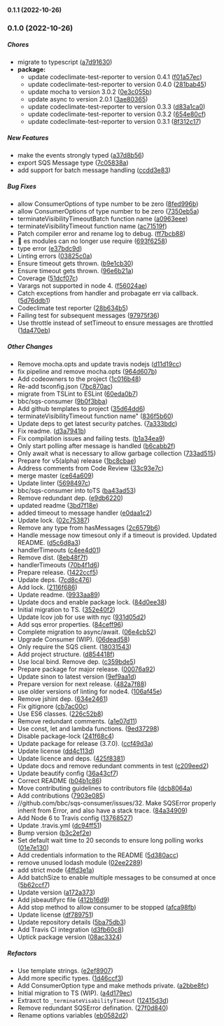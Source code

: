 #### 0.1.1 (2022-10-26)

### 0.1.0 (2022-10-26)

##### Chores

*  migrate to typescript ([a7d91630](https://github.com/lob/sqs-consumer/commit/a7d91630bb839c77a22a2291989cc4d77c8e3dfd))
* **package:**
  *  update codeclimate-test-reporter to version 0.4.1 ([f01a57ec](https://github.com/lob/sqs-consumer/commit/f01a57ec2b3df695837e8ba93f1bfa4881c9234b))
  *  update codeclimate-test-reporter to version 0.4.0 ([281bab45](https://github.com/lob/sqs-consumer/commit/281bab458b64a24b10b16ab07fbbd80fc9db136d))
  *  update mocha to version 3.0.2 ([0e3c055b](https://github.com/lob/sqs-consumer/commit/0e3c055b61e854f4453c1f31d546f07d9e93c68e))
  *  update async to version 2.0.1 ([3ae80365](https://github.com/lob/sqs-consumer/commit/3ae803659b63fb22b407b898cd8e860aa4797db0))
  *  update codeclimate-test-reporter to version 0.3.3 ([d83a1ca0](https://github.com/lob/sqs-consumer/commit/d83a1ca089414102965349e49dceae471e3fab31))
  *  update codeclimate-test-reporter to version 0.3.2 ([654e80cf](https://github.com/lob/sqs-consumer/commit/654e80cfca2cd84a4ab757d8571409dfa929ee4e))
  *  update codeclimate-test-reporter to version 0.3.1 ([8f312c17](https://github.com/lob/sqs-consumer/commit/8f312c174ba25351364f3cbf864a9fe34ebbc357))

##### New Features

*  make the events strongly typed ([a37d8b56](https://github.com/lob/sqs-consumer/commit/a37d8b56939af5d6d9e51d5ad2805d2cbbad25ba))
*  export SQS Message type ([7c05838a](https://github.com/lob/sqs-consumer/commit/7c05838af8b26079df8496208465563d2f50c29d))
*  add support for batch message handling ([ccdd3e83](https://github.com/lob/sqs-consumer/commit/ccdd3e839bb5eb37229b29f9774e52e9ef8f5a8f))

##### Bug Fixes

*  allow ConsumerOptions of type number to be zero ([8fed996b](https://github.com/lob/sqs-consumer/commit/8fed996bf037d56d081811732b85c75c344aed9c))
*  allow ConsumerOptions of type number to be zero ([7350eb5a](https://github.com/lob/sqs-consumer/commit/7350eb5a7f6a7983a8fea0039a16646dcae0e519))
*  terminateVisibilityTimeoutBatch function name ([a0963eee](https://github.com/lob/sqs-consumer/commit/a0963eeeb2d930d77c10f5fd3b6aa427ed30f936))
*  terminateVisibilityTimeout function name ([ac71519f](https://github.com/lob/sqs-consumer/commit/ac71519f4d54618fa2088bf5eba0f276a859ccad))
*  Patch compiler error and rename log to debug. ([ff7bcb88](https://github.com/lob/sqs-consumer/commit/ff7bcb88077465500508bcfbd9947b25dca2a90e))
*  🐛 es modules can no longer use require ([693f6258](https://github.com/lob/sqs-consumer/commit/693f6258d8edb0c810dba4f05d4a1d1a4e247ced))
*  type error ([e37bdc9d](https://github.com/lob/sqs-consumer/commit/e37bdc9d82a8bef0939db41e2345ce0e04bcbf03))
*  Linting errors ([03825c0a](https://github.com/lob/sqs-consumer/commit/03825c0a2d9d73fc68edf620f2abc6b72a1048e8))
*  Ensure timeout gets thrown. ([b9e1cb30](https://github.com/lob/sqs-consumer/commit/b9e1cb3099816a05168202b72bd9cca61831c4f7))
*  Ensure timeout gets thrown. ([96e6b21a](https://github.com/lob/sqs-consumer/commit/96e6b21ab8e317f835b9ddb789d484f680290f3f))
*  Coverage ([51dcf07c](https://github.com/lob/sqs-consumer/commit/51dcf07c2c97fefa6b487f46903bf38420ca1c74))
*  Varargs not supported in node 4. ([f56024ae](https://github.com/lob/sqs-consumer/commit/f56024aefcbb2f14d0fad2e8450b7d0afcd12cd3))
*  Catch exceptions from handler and probagate err via callback. ([5d76ddb1](https://github.com/lob/sqs-consumer/commit/5d76ddb1165e39653a2e8de9f4ef0891a10b754a))
*  Codeclimate test reporter ([28b634b5](https://github.com/lob/sqs-consumer/commit/28b634b5b7498c9322bd8a773fe5b0aaf1645441))
*  Failing test for subsequent messages ([97975f36](https://github.com/lob/sqs-consumer/commit/97975f3664c31298e877c3ed2a83c806206e7859))
*  Use throttle instead of setTimeout to ensure messages are throttled ([1da470eb](https://github.com/lob/sqs-consumer/commit/1da470eb72e432bbf3646975ea08ab657cb8b445))

##### Other Changes

*  Remove mocha.opts and update travis nodejs ([d11d19cc](https://github.com/lob/sqs-consumer/commit/d11d19cc8ef8333a19f0badca31ea77e7f3890bc))
*  fix pipeline and remove mocha.opts ([964d607b](https://github.com/lob/sqs-consumer/commit/964d607bc99503f0eac67f5bea741b7152cb05a6))
*  Add codeowners to the project ([1c016b48](https://github.com/lob/sqs-consumer/commit/1c016b487ea11d111554fea490d9e6a63d0cea31))
*  Re-add tsconfig.json ([7bc870ac](https://github.com/lob/sqs-consumer/commit/7bc870ac16ae27f2ce90a8ad66d7151c36f86afd))
*  migrate from TSLint to ESLint ([60eda0b7](https://github.com/lob/sqs-consumer/commit/60eda0b794eb078be0e77cb680b5633fe8b32893))
* bbc/sqs-consumer ([9b0f3bba](https://github.com/lob/sqs-consumer/commit/9b0f3bbac19484562b256072d69079d6c132af16))
*  Add github templates to project ([35d64dd6](https://github.com/lob/sqs-consumer/commit/35d64dd62cc5d7f4d5772e977119732d9de67725))
*  terminateVisibilityTimeout function name" ([836f5b60](https://github.com/lob/sqs-consumer/commit/836f5b6011b1a49d66850a37f28f758e6d432b38))
*  Update deps to get latest security patches. ([7a333bdc](https://github.com/lob/sqs-consumer/commit/7a333bdc07f336c285af5daa5a7813bbf557c327))
*  Fix readme. ([d3a7941b](https://github.com/lob/sqs-consumer/commit/d3a7941bdf690a38669004eb4ae1bf9a9111dae3))
*  Fix compilation issues and failing tests. ([b1a34ea9](https://github.com/lob/sqs-consumer/commit/b1a34ea931c8e00202571502d4e91c8efab5d70e))
*  Only start polling after message is handled ([b6cabb2f](https://github.com/lob/sqs-consumer/commit/b6cabb2f8bda13efef08aa9513be049788e64c41))
*  Only await what is necessary to allow garbage collection ([733ad515](https://github.com/lob/sqs-consumer/commit/733ad5158a7ca4231abfa9dae44140b264393535))
*  Prepare for v5(alpha) release ([1bc8cbae](https://github.com/lob/sqs-consumer/commit/1bc8cbaec96a69b44516bc6906ed2f925a3d5a4f))
*  Address comments from Code Review ([33c93e7c](https://github.com/lob/sqs-consumer/commit/33c93e7c6f10aa6b7f4e5ac11d3852aa14b176dc))
*  merge master ([ce64a609](https://github.com/lob/sqs-consumer/commit/ce64a6090205fb0a16f707889d316492ba8bb070))
*  Update linter ([5698497c](https://github.com/lob/sqs-consumer/commit/5698497c0eff72c345ce004c53a6130d8f7a2e71))
* bbc/sqs-consumer into toTS ([ba43ad53](https://github.com/lob/sqs-consumer/commit/ba43ad53c08399ba0aacc1b1c1500298594db4bd))
*  Remove redundant dep. ([e9db6220](https://github.com/lob/sqs-consumer/commit/e9db622099cc2b6b9e8caa0c2a06ef7dca84aac3))
*  updated readme ([3bd7f18e](https://github.com/lob/sqs-consumer/commit/3bd7f18efee6dc218d8db7115923375e3baf0530))
*  added timeout to message handler ([e0daa1c2](https://github.com/lob/sqs-consumer/commit/e0daa1c2d3f9c9c8565685b94abce73c1683d0be))
*  Update lock. ([02c75387](https://github.com/lob/sqs-consumer/commit/02c753875b6a902f799ad72953ef7676e7b2bad8))
*  Remove any type from hasMessages ([2c6579b6](https://github.com/lob/sqs-consumer/commit/2c6579b63f9c00b5d33dee5df98f48de1c728c37))
*  Handle message now timesout only if a timeout is provided. Updated README. ([d5c6d8a3](https://github.com/lob/sqs-consumer/commit/d5c6d8a3cb4c7c564d762163f4df66a0c5bcd623))
*  handlerTimeouts ([c4ee4d01](https://github.com/lob/sqs-consumer/commit/c4ee4d018ffeb1dae915199918cdeda0184fa1d3))
*  Remove dist. ([8eb48f7f](https://github.com/lob/sqs-consumer/commit/8eb48f7f498014e4f9fa50380779751545a8f798))
*  handlerTimeouts ([70b4f1d6](https://github.com/lob/sqs-consumer/commit/70b4f1d6d6fbf860de163eb9c2be916a2acb7684))
*  Prepare release. ([1422ccf5](https://github.com/lob/sqs-consumer/commit/1422ccf5035d5f7c44840ea83e3b2aa32466dc71))
*  Update deps. ([7cd8c476](https://github.com/lob/sqs-consumer/commit/7cd8c4767b1edee67573eb8891dad49261a60229))
*  Add lock. ([2116f686](https://github.com/lob/sqs-consumer/commit/2116f686423148a125f2d41d5c8bee0daccff85f))
*  Update readme. ([9933aa89](https://github.com/lob/sqs-consumer/commit/9933aa89a0ba61e087b84875367022e3e30bdd29))
*  Update docs and enable package lock. ([84d0ee38](https://github.com/lob/sqs-consumer/commit/84d0ee383e8f41c88d8f8a0f7a09195c32f9f5b2))
*  Initial migration to TS. ([352e40f2](https://github.com/lob/sqs-consumer/commit/352e40f24bc076a757328d387f38ae61e2cf60f4))
*  Update lcov job for use with nyc ([931d05d2](https://github.com/lob/sqs-consumer/commit/931d05d2177fff3d2fde74befc19f2f2d48b8bd5))
*  Add sqs error properties. ([84ceff96](https://github.com/lob/sqs-consumer/commit/84ceff96f8950a06716339fa94c8e530093199ab))
*  Complete migration to async/await. ([06e4cb52](https://github.com/lob/sqs-consumer/commit/06e4cb52610da904fdbf7ede39c70eecbe76f189))
*  Upgrade Consumer  (WIP). ([06dead58](https://github.com/lob/sqs-consumer/commit/06dead58cfff1e089a6d3e807ee14a5fb9729d61))
*  Only require the SQS client. ([18031543](https://github.com/lob/sqs-consumer/commit/18031543b72d46a3193e41b4040bd443d58013a6))
*  Add project structure. ([d854418f](https://github.com/lob/sqs-consumer/commit/d854418f9b70c1c1c665c0170a48c29ddac0f98c))
*  Use local bind. Remove dep. ([c359bde5](https://github.com/lob/sqs-consumer/commit/c359bde5b04305fbe21d8799e44f87fa6493b11c))
*  Prepare package for major release. ([00076a92](https://github.com/lob/sqs-consumer/commit/00076a922f04f1f7c16c8f6b2eef3a4ab325c588))
*  Update sinon to latest version ([9ef9aa1d](https://github.com/lob/sqs-consumer/commit/9ef9aa1d5c16e46554d9990a0332d413c4374863))
*  Prepare version for next release. ([482a7f88](https://github.com/lob/sqs-consumer/commit/482a7f887eb90dd718b5bbec3e21443567f9493e))
*  use older versions of linting for node4. ([106af45e](https://github.com/lob/sqs-consumer/commit/106af45eb244cb9663353da260d454f495a1629c))
*  Remove jshint dep. ([634e2461](https://github.com/lob/sqs-consumer/commit/634e24611d177c609ca0c7131f972d9b192b35f3))
*  Fix gitignore ([cb7ac00c](https://github.com/lob/sqs-consumer/commit/cb7ac00c91e30464b814a01cbcddcd805b0feeaa))
*  Use ES6 classes. ([226c52b8](https://github.com/lob/sqs-consumer/commit/226c52b8ae9b40a67d3efa57fd9f84ed42fc3aac))
*  Remove redundant comments. ([a1e07d11](https://github.com/lob/sqs-consumer/commit/a1e07d1153c6a292dc7ebde5e333d78809927b35))
*  Use const, let and lambda functions. ([9ed37298](https://github.com/lob/sqs-consumer/commit/9ed37298b7916ba8cf9892fc7b3168c3dea237b9))
*  Disable package-lock ([241f68c4](https://github.com/lob/sqs-consumer/commit/241f68c452e54974880c394b7a6633b0ee84fd1b))
*  Update package for release (3.7.0). ([ccf49d3a](https://github.com/lob/sqs-consumer/commit/ccf49d3a2989176c759833274ee64c15c3ba1f9a))
*  Update license ([dd4c113d](https://github.com/lob/sqs-consumer/commit/dd4c113d591a64cbb10e9c52cea010c5794b0233))
*  Update licence and deps. ([425f8381](https://github.com/lob/sqs-consumer/commit/425f8381453f1cddd089e88b9a501105aa95a1af))
*  Update docs and remove redundant comments in test ([c209eed2](https://github.com/lob/sqs-consumer/commit/c209eed24f695b5bba2b8fa5914fd08df35e669d))
*  Update beautify config ([36a43cf7](https://github.com/lob/sqs-consumer/commit/36a43cf7b9bbf579a315d6218b467150caae5248))
*  Correct README ([b04b1c86](https://github.com/lob/sqs-consumer/commit/b04b1c86fc550bdaf9adbe8d2c695dd30a965029))
*  Move contributing guidelines to contributors file ([dcb8064a](https://github.com/lob/sqs-consumer/commit/dcb8064aa5eeede71ac0db4ddad8efc3be37de99))
*  Add contributions ([7903e085](https://github.com/lob/sqs-consumer/commit/7903e085468f89c21a7f8b8eb17cfcd2f30f0112))
* //github.com/bbc/sqs-consumer/issues/32.   Make SQSError properly inherit from Error, and also have a stack trace. ([84a34909](https://github.com/lob/sqs-consumer/commit/84a3490913cb9fd7ba8cc159513ee0fe04ae77d5))
*  Add Node 6 to Travis config ([13768527](https://github.com/lob/sqs-consumer/commit/13768527d0fecbdb766a1af249f7a4683d050959))
*  Update .travis.yml ([dc94ff51](https://github.com/lob/sqs-consumer/commit/dc94ff51f855d212e18e5e348f89f2b72d343ff7))
*  Bump version ([b3c2ef2e](https://github.com/lob/sqs-consumer/commit/b3c2ef2e39996ec100296e1746d736c04b8ec1ce))
*  Set default wait time to 20 seconds to ensure long polling works ([01e7e130](https://github.com/lob/sqs-consumer/commit/01e7e1302f7f3759806284f16ab63e95798b8946))
*  Add credentials information to the README ([5d380acc](https://github.com/lob/sqs-consumer/commit/5d380accb96ff18b2eb50bddc24729a905c383ea))
*  remove unused lodash module ([02ee2289](https://github.com/lob/sqs-consumer/commit/02ee22895ae7e8477060395c56728edbeff1f05c))
*  add strict mode ([4ffd3e1a](https://github.com/lob/sqs-consumer/commit/4ffd3e1a0391992a157c85518188653aabfc00f8))
*  Add batchSize to enable multiple messages to be consumed at once ([5b62ccf7](https://github.com/lob/sqs-consumer/commit/5b62ccf7d6c5842dacea03ca030ad1b20aa2624b))
*  Update version ([a172a373](https://github.com/lob/sqs-consumer/commit/a172a373cfc4e41135ffa6104278128f78f21f52))
*  Add jsbeautifyrc file ([412b16d9](https://github.com/lob/sqs-consumer/commit/412b16d9aca94189040c30661f86b79e1a1fd898))
*  Add stop method to allow consumer to be stopped ([afca98fb](https://github.com/lob/sqs-consumer/commit/afca98fb21599044d24f644c0064966119b05b7d))
*  Update license ([df789751](https://github.com/lob/sqs-consumer/commit/df7897513d8fc80bb34d122409cf3605f328f5d1))
*  Update repository details ([5ba75db3](https://github.com/lob/sqs-consumer/commit/5ba75db35775e6f3423d3ff9da99604217fbb5c2))
*  Add Travis CI integration ([d3fb60c8](https://github.com/lob/sqs-consumer/commit/d3fb60c8438105aa5fdf77b92e27b63637d6690f))
*  Uptick package version ([08ac3324](https://github.com/lob/sqs-consumer/commit/08ac3324a901cbe43776c327dcee228924702afc))

##### Refactors

*  Use template strings. ([e2ef8907](https://github.com/lob/sqs-consumer/commit/e2ef8907baa5c0691ac8e38057a22954b0b1bd86))
*  Add more specific types. ([1d46ccf3](https://github.com/lob/sqs-consumer/commit/1d46ccf372fb7fe0ee0ad0affd5e338a4197badc))
*  Add ConsumerOption type and make methods private. ([a2bbe8fc](https://github.com/lob/sqs-consumer/commit/a2bbe8fc56b6feca64373802f138a6da7d282af6))
*  Initial migration to TS (WIP). ([a4d179ec](https://github.com/lob/sqs-consumer/commit/a4d179ec1dfaf381ad64741ad482dbc36ed9625d))
*  Extraxct to `_terminateVisabilityTimeout` ([12415d3d](https://github.com/lob/sqs-consumer/commit/12415d3d5bbd1bf82f63576ef30e386a38a689e3))
*  Remove redundant SQSError defination. ([27f0d840](https://github.com/lob/sqs-consumer/commit/27f0d840c3602e35f0fe3cb1358908f9d4c22413))
*  Rename options variables ([eb0582d2](https://github.com/lob/sqs-consumer/commit/eb0582d2b72dddafdff7894642bd7669c057e0e1))

